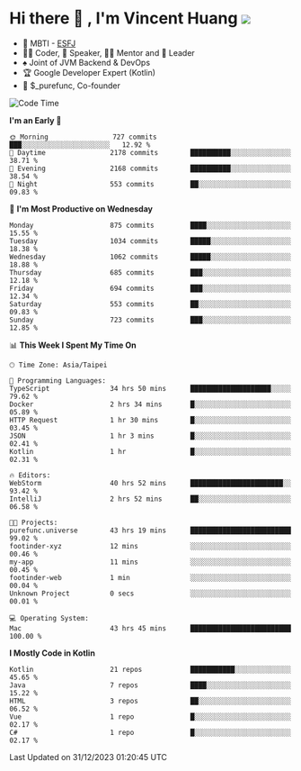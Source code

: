 # Hi there 👋 , I'm Vincent Huang ![](https://komarev.com/ghpvc/?username=Jian-Min-Huang)
- 👀 MBTI - [ESFJ](https://www.16personalities.com/esfj-personality)
- 👨‍💻 Coder, 🎤 Speaker, 👨‍🏫 Mentor and 🚀 Leader
- ♠️ Joint of JVM Backend & DevOps
- 🏆 Google Developer Expert (Kotlin)
- 💼 $_purefunc, Co-founder

<!--START_SECTION:waka-->
![Code Time](http://img.shields.io/badge/Code%20Time-3%2C161%20hrs%2042%20mins-blue)

**I'm an Early 🐤** 

```text
🌞 Morning                727 commits         ███░░░░░░░░░░░░░░░░░░░░░░   12.92 % 
🌆 Daytime                2178 commits        ██████████░░░░░░░░░░░░░░░   38.71 % 
🌃 Evening                2168 commits        ██████████░░░░░░░░░░░░░░░   38.54 % 
🌙 Night                  553 commits         ██░░░░░░░░░░░░░░░░░░░░░░░   09.83 % 
```
📅 **I'm Most Productive on Wednesday** 

```text
Monday                   875 commits         ████░░░░░░░░░░░░░░░░░░░░░   15.55 % 
Tuesday                  1034 commits        █████░░░░░░░░░░░░░░░░░░░░   18.38 % 
Wednesday                1062 commits        █████░░░░░░░░░░░░░░░░░░░░   18.88 % 
Thursday                 685 commits         ███░░░░░░░░░░░░░░░░░░░░░░   12.18 % 
Friday                   694 commits         ███░░░░░░░░░░░░░░░░░░░░░░   12.34 % 
Saturday                 553 commits         ██░░░░░░░░░░░░░░░░░░░░░░░   09.83 % 
Sunday                   723 commits         ███░░░░░░░░░░░░░░░░░░░░░░   12.85 % 
```


📊 **This Week I Spent My Time On** 

```text
🕑︎ Time Zone: Asia/Taipei

💬 Programming Languages: 
TypeScript               34 hrs 50 mins      ████████████████████░░░░░   79.62 % 
Docker                   2 hrs 34 mins       █░░░░░░░░░░░░░░░░░░░░░░░░   05.89 % 
HTTP Request             1 hr 30 mins        █░░░░░░░░░░░░░░░░░░░░░░░░   03.45 % 
JSON                     1 hr 3 mins         █░░░░░░░░░░░░░░░░░░░░░░░░   02.41 % 
Kotlin                   1 hr                █░░░░░░░░░░░░░░░░░░░░░░░░   02.31 % 

🔥 Editors: 
WebStorm                 40 hrs 52 mins      ███████████████████████░░   93.42 % 
IntelliJ                 2 hrs 52 mins       ██░░░░░░░░░░░░░░░░░░░░░░░   06.58 % 

🐱‍💻 Projects: 
purefunc.universe        43 hrs 19 mins      █████████████████████████   99.02 % 
footinder-xyz            12 mins             ░░░░░░░░░░░░░░░░░░░░░░░░░   00.46 % 
my-app                   11 mins             ░░░░░░░░░░░░░░░░░░░░░░░░░   00.45 % 
footinder-web            1 min               ░░░░░░░░░░░░░░░░░░░░░░░░░   00.04 % 
Unknown Project          0 secs              ░░░░░░░░░░░░░░░░░░░░░░░░░   00.01 % 

💻 Operating System: 
Mac                      43 hrs 45 mins      █████████████████████████   100.00 % 
```

**I Mostly Code in Kotlin** 

```text
Kotlin                   21 repos            ███████████░░░░░░░░░░░░░░   45.65 % 
Java                     7 repos             ████░░░░░░░░░░░░░░░░░░░░░   15.22 % 
HTML                     3 repos             ██░░░░░░░░░░░░░░░░░░░░░░░   06.52 % 
Vue                      1 repo              █░░░░░░░░░░░░░░░░░░░░░░░░   02.17 % 
C#                       1 repo              █░░░░░░░░░░░░░░░░░░░░░░░░   02.17 % 
```




 Last Updated on 31/12/2023 01:20:45 UTC
<!--END_SECTION:waka-->
